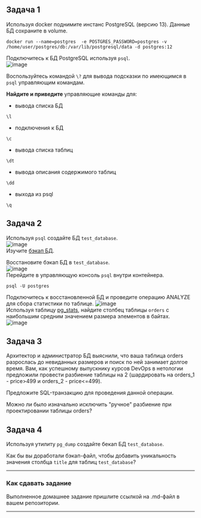 ## Задача 1
Используя docker поднимите инстанс PostgreSQL (версию 13). Данные БД сохраните в volume.  
```
docker run --name=postgres  -e POSTGRES_PASSWORD=postgres -v /home/user/postgres/db:/var/lib/postgresql/data -d postgres:12
```
Подключитесь к БД PostgreSQL используя `psql`.  
![image](https://user-images.githubusercontent.com/22905019/159694625-51c6aded-ec3c-485e-9c5b-2e707dc6559c.png)  

Воспользуйтесь командой `\?` для вывода подсказки по имеющимся в `psql` управляющим командам.

**Найдите и приведите** управляющие команды для:
- вывода списка БД
```
\l
```
- подключения к БД
```
\c
```
- вывода списка таблиц
```
\dt
```
- вывода описания содержимого таблиц
```
\dd
```
- выхода из psql
```
\q
```
## Задача 2

Используя `psql` создайте БД `test_database`.  
![image](https://user-images.githubusercontent.com/22905019/159703354-c806aef5-0713-4e69-b2ed-dfbd4644e7c1.png)  
Изучите [бэкап БД](https://github.com/netology-code/virt-homeworks/tree/master/06-db-04-postgresql/test_data).

Восстановите бэкап БД в `test_database`.  
![image](https://user-images.githubusercontent.com/22905019/159705201-5ba5da9a-edbf-4da0-adef-a9274627bbb7.png)  
Перейдите в управляющую консоль `psql` внутри контейнера.  
```
psql -U postgres
```
Подключитесь к восстановленной БД и проведите операцию ANALYZE для сбора статистики по таблице.
![image](https://user-images.githubusercontent.com/22905019/159705562-983fbc21-ba7a-4892-9d5a-173e2e6b390c.png)  
Используя таблицу [pg_stats](https://postgrespro.ru/docs/postgresql/12/view-pg-stats), найдите столбец таблицы `orders` 
с наибольшим средним значением размера элементов в байтах.  
![image](https://user-images.githubusercontent.com/22905019/159708380-50233681-169a-4a08-a72e-a7539384830a.png)  

## Задача 3

Архитектор и администратор БД выяснили, что ваша таблица orders разрослась до невиданных размеров и
поиск по ней занимает долгое время. Вам, как успешному выпускнику курсов DevOps в нетологии предложили
провести разбиение таблицы на 2 (шардировать на orders_1 - price>499 и orders_2 - price<=499).

Предложите SQL-транзакцию для проведения данной операции.

Можно ли было изначально исключить "ручное" разбиение при проектировании таблицы orders?

## Задача 4

Используя утилиту `pg_dump` создайте бекап БД `test_database`.

Как бы вы доработали бэкап-файл, чтобы добавить уникальность значения столбца `title` для таблиц `test_database`?

---

### Как cдавать задание

Выполненное домашнее задание пришлите ссылкой на .md-файл в вашем репозитории.

---
